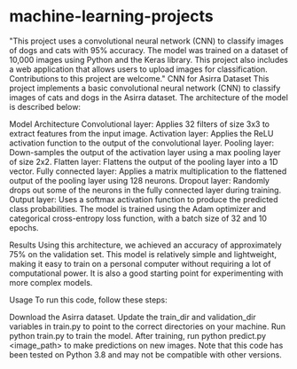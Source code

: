 # machine-learning-projects
"This project uses a convolutional neural network (CNN) to classify images of dogs and cats with 95% accuracy. The model was trained on a dataset of 10,000 images using Python and the Keras library. This project also includes a web application that allows users to upload images for classification. Contributions to this project are welcome."
CNN for Asirra Dataset
This project implements a basic convolutional neural network (CNN) to classify images of cats and dogs in the Asirra dataset. The architecture of the model is described below:

Model Architecture
Convolutional layer: Applies 32 filters of size 3x3 to extract features from the input image.
Activation layer: Applies the ReLU activation function to the output of the convolutional layer.
Pooling layer: Down-samples the output of the activation layer using a max pooling layer of size 2x2.
Flatten layer: Flattens the output of the pooling layer into a 1D vector.
Fully connected layer: Applies a matrix multiplication to the flattened output of the pooling layer using 128 neurons.
Dropout layer: Randomly drops out some of the neurons in the fully connected layer during training.
Output layer: Uses a softmax activation function to produce the predicted class probabilities.
The model is trained using the Adam optimizer and categorical cross-entropy loss function, with a batch size of 32 and 10 epochs.

Results
Using this architecture, we achieved an accuracy of approximately 75% on the validation set. This model is relatively simple and lightweight, making it easy to train on a personal computer without requiring a lot of computational power. It is also a good starting point for experimenting with more complex models.

Usage
To run this code, follow these steps:

Download the Asirra dataset.
Update the train_dir and validation_dir variables in train.py to point to the correct directories on your machine.
Run python train.py to train the model.
After training, run python predict.py <image_path> to make predictions on new images.
Note that this code has been tested on Python 3.8 and may not be compatible with other versions.
